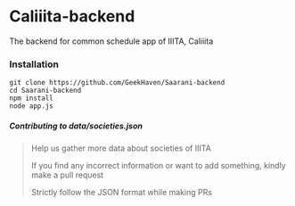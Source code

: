 # Caliiita-backend

The backend for common schedule app of IIITA, Caliiita

### Installation

```
git clone https://github.com/GeekHaven/Saarani-backend
cd Saarani-backend
npm install
node app.js
```



##### Contributing to data/societies.json

> Help us gather more data about societies of IIITA
> 
> If you find any incorrect information or want to add something, kindly make a pull request
> 
> Strictly follow the JSON format while making PRs


